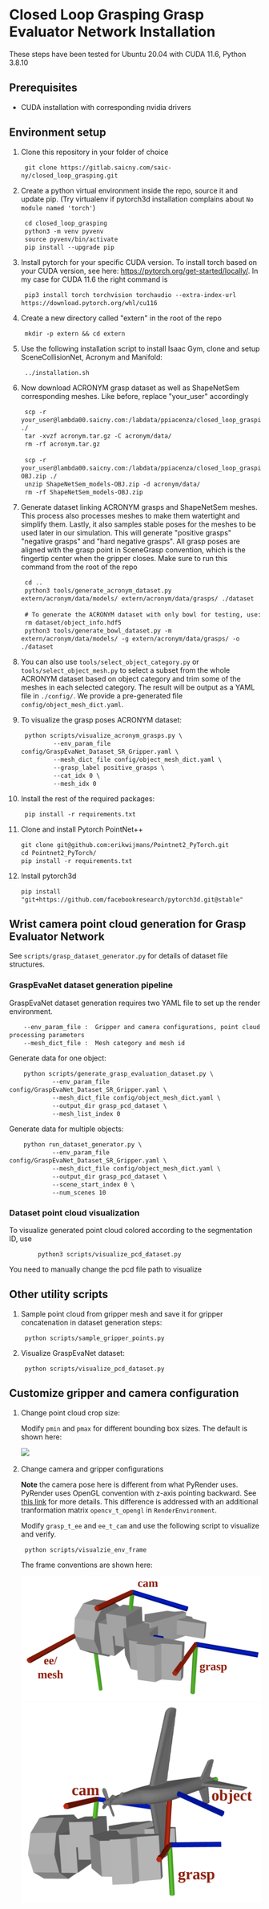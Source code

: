 
# Closed Loop Grasping Grasp Evaluator Network Installation

These steps have been tested for Ubuntu 20.04 with CUDA 11.6, Python 3.8.10

## Prerequisites
- CUDA installation with corresponding nvidia drivers


## Environment setup

1. Clone this repository in your folder of choice

        git clone https://gitlab.saicny.com/saic-ny/closed_loop_grasping.git

2. Create a python virtual environment inside the repo, source it and update pip. (Try virtualenv if pytorch3d installation complains about ```No module named 'torch'```)

        cd closed_loop_grasping
        python3 -m venv pyvenv
        source pyvenv/bin/activate
        pip install --upgrade pip

3. Install pytorch for your specific CUDA version. To install torch based on your CUDA version, see here: https://pytorch.org/get-started/locally/. In my case for CUDA 11.6 the right command is

        pip3 install torch torchvision torchaudio --extra-index-url https://download.pytorch.org/whl/cu116


4. Create a new directory called "extern" in the root of the repo

        mkdir -p extern && cd extern


5. Use the following installation script to install Isaac Gym, clone and setup SceneCollisionNet, Acronym and Manifold:

        ../installation.sh


6. Now download ACRONYM grasp dataset as well as ShapeNetSem corresponding meshes. Like before, replace "your_user" accordingly

        scp -r your_user@lambda00.saicny.com:/labdata/ppiacenza/closed_loop_grasping/acronym.tar.gz ./
        tar -xvzf acronym.tar.gz -C acronym/data/
        rm -rf acronym.tar.gz

        scp -r your_user@lambda00.saicny.com:/labdata/ppiacenza/closed_loop_grasping/ShapeNetSem_models-OBJ.zip ./
        unzip ShapeNetSem_models-OBJ.zip -d acronym/data/
        rm -rf ShapeNetSem_models-OBJ.zip


7. Generate dataset linking ACRONYM grasps and ShapeNetSem meshes. This process also processes meshes to make them watertight and simplify them. Lastly, it also samples stable poses for the meshes to be used later in our simulation.
This will generate "positive grasps" "negative grasps" and "hard negative grasps".
All grasp poses are aligned with the grasp point in SceneGrasp convention, which is the fingertip center when the gripper closes.
Make sure to run this command from the root of the repo

        cd ..
        python3 tools/generate_acronym_dataset.py extern/acronym/data/models/ extern/acronym/data/grasps/ ./dataset

        # To generate the ACRONYM dataset with only bowl for testing, use:
        rm dataset/object_info.hdf5
        python3 tools/generate_bowl_dataset.py -m extern/acronym/data/models/ -g extern/acronym/data/grasps/ -o ./dataset

8. You can also use ```tools/select_object_category.py``` or ```tools/select_object_mesh.py``` to select a subset from the whole ACRONYM dataset based on object category and trim some of the meshes in each selected category. The result will be output as a YAML file in ```./config/```. We provide a pre-generated file ```config/object_mesh_dict.yaml```.

9. To visualize the grasp poses ACRONYM dataset:

        python scripts/visualize_acronym_grasps.py \
                --env_param_file config/GraspEvaNet_Dataset_SR_Gripper.yaml \
                --mesh_dict_file config/object_mesh_dict.yaml \
                --grasp_label positive_grasps \
                --cat_idx 0 \
                --mesh_idx 0

9. Install the rest of the required packages:

        pip install -r requirements.txt


10. Clone and install Pytorch PointNet++

        git clone git@github.com:erikwijmans/Pointnet2_PyTorch.git
        cd Pointnet2_PyTorch/
        pip install -r requirements.txt


11. Install pytorch3d

        pip install "git+https://github.com/facebookresearch/pytorch3d.git@stable"



## Wrist camera point cloud generation for Grasp Evaluator Network

See ```scripts/grasp_dataset_generator.py``` for details of dataset file structures.

### GraspEvaNet dataset generation pipeline

GraspEvaNet dataset generation requires two YAML file to set up the render environment.

        --env_param_file :  Gripper and camera configurations, point cloud processing parameters
        --mesh_dict_file :  Mesh category and mesh id

Generate data for one object:

        python scripts/generate_grasp_evaluation_dataset.py \
                --env_param_file config/GraspEvaNet_Dataset_SR_Gripper.yaml \
                --mesh_dict_file config/object_mesh_dict.yaml \
                --output_dir grasp_pcd_dataset \
                --mesh_list_index 0

Generate data for multiple objects:

        python run_dataset_generator.py \
                --env_param_file config/GraspEvaNet_Dataset_SR_Gripper.yaml \
                --mesh_dict_file config/object_mesh_dict.yaml \
                --output_dir grasp_pcd_dataset \
                --scene_start_index 0 \
                --num_scenes 10

### Dataset point cloud visualization
To visualize generated point cloud colored according to the segmentation ID, use 

``` 
        python3 scripts/visualize_pcd_dataset.py 
```
You need to manually change the pcd file path to visualize

## Other utility scripts

1. Sample point cloud from gripper mesh and save it for gripper concatenation in dataset generation steps:

        python scripts/sample_gripper_points.py

2. Visualize GraspEvaNet dataset:

        python scripts/visualize_pcd_dataset.py

## Customize gripper and camera configuration

1. Change point cloud crop size:
   
   Modify ```pmin``` and ```pmax``` for different bounding box sizes. The default is shown here:

   ![](resources/reduced_crop_size.gif)

2. Change camera and gripper configurations

   **Note** the camera pose here is different from what PyRender uses. PyRender uses OpenGL convention with z-axis pointing backward. See [this link](https://pyrender.readthedocs.io/en/latest/examples/cameras.html) for more details. This difference is addressed with an additional tranformation matrix ```opencv_t_opengl``` in ```RenderEnvironment```.

   Modify ```grasp_t_ee``` and ```ee_t_cam``` and use the following script to visualize and verify. 

        python scripts/visualzie_env_frame
   
   The frame conventions are shown here:

   ![](resources/gripper_config.png)
   ![](resources/grasp_config.png)
